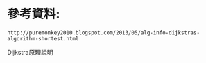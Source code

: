 參考資料:
====
    http://puremonkey2010.blogspot.com/2013/05/alg-info-dijkstras-algorithm-shortest.html
    
Dijkstra原理說明

